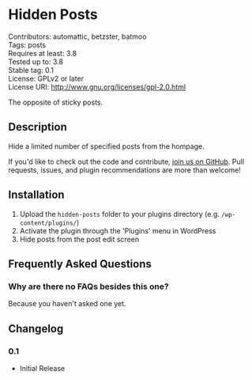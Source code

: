 # Hidden Posts

Contributors: automattic, betzster, batmoo  
Tags: posts  
Requires at least: 3.8  
Tested up to: 3.8  
Stable tag: 0.1  
License: GPLv2 or later  
License URI: http://www.gnu.org/licenses/gpl-2.0.html  

The opposite of sticky posts.

## Description

Hide a limited number of specified posts from the hompage.

If you'd like to check out the code and contribute, [join us on GitHub](https://github.com/Automattic/hidden-posts). Pull requests, issues, and plugin recommendations are more than welcome!

## Installation

1. Upload the `hidden-posts` folder to your plugins directory (e.g. `/wp-content/plugins/`)
2. Activate the plugin through the 'Plugins' menu in WordPress
3. Hide posts from the post edit screen

## Frequently Asked Questions

### Why are there no FAQs besides this one?

Because you haven't asked one yet.

## Changelog

### 0.1
* Initial Release
